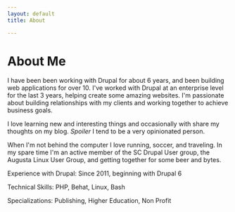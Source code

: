 ```yaml
---
layout: default
title: About

---
```

# About Me

I have been been working with Drupal for about 6 years, and been building web applications for over 10. I've worked with Drupal at an enterprise level for the last 3 years, helping create some amazing websites. I'm passionate about building relationships with my clients and working together to achieve business goals. 

I love learning new and interesting things and occasionally with share my thoughts on my blog. *Spoiler* I tend to be a very opinionated person.

When I'm not behind the computer I love running, soccer, and traveling. In my spare time I'm an active member of the SC Drupal User group, the Augusta Linux User Group, and getting together for some beer and bytes.
  
  
Experience with Drupal: Since 2011, beginning with Drupal 6

Technical Skills: PHP, Behat, Linux, Bash

Specializations: Publishing, Higher Education, Non Profit